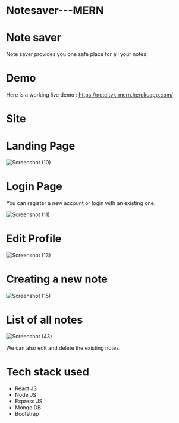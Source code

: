 # Notesaver---MERN
# Note saver 
Note saver provides you one safe place for all your notes



# Demo

Here is a working live demo : https://noteitvk-mern.herokuapp.com/


# Site


# Landing Page

![Screenshot (10)](https://user-images.githubusercontent.com/116080577/201083055-6a8b8ad6-09bb-40b3-b7b6-d9dcbd5f0c84.png)

# Login Page

You can register a new account or login with an existing one.

![Screenshot (11)](https://user-images.githubusercontent.com/116080577/201084296-006257ec-eaee-44da-b233-d28e79ef6c00.png)


# Edit Profile

![Screenshot (13)](https://user-images.githubusercontent.com/116080577/201084634-6b3d7144-1c18-466b-b0f0-2abcd138dd7d.png)


# Creating a new note

![Screenshot (15)](https://user-images.githubusercontent.com/116080577/201084894-c74f09a0-1230-40fc-905c-e64f887658a3.png)



# List of all notes

![Screenshot (43)](https://user-images.githubusercontent.com/116080577/201086430-75e2800b-1601-4a85-acda-2926853e0439.png)



We can also edit and delete the existing notes.



# Tech stack used

* React JS
* Node JS
* Express JS
* Mongo DB
* Bootstrap


